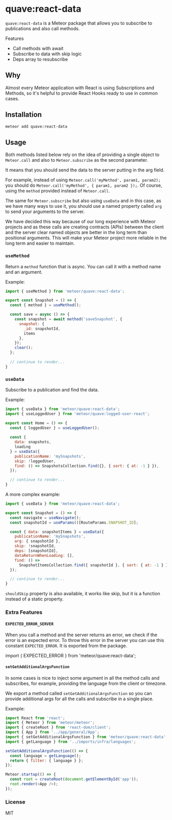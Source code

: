 # quave:react-data

`quave:react-data` is a Meteor package that allows you to subscribe to publications and also call methods.

Features

- Call methods with await
- Subscribe to data with skip logic
- Deps array to resubscribe

## Why

Almost every Meteor application with React is using Subscriptions and Methods, so it's helpful to provide React Hooks ready to use in common cases.

## Installation

```sh
meteor add quave:react-data
```

## Usage

Both methods listed below rely on the idea of providing a single object to `Meteor.call` and also to `Meteor.subscribe` as the second parameter.

It means that you should send the data to the server putting in the arg field.

For example, instead of using `Meteor.call('myMethod', param1, param2);` you should do  `Meteor.call('myMethod', { param1, param2 });`. Of course, using the `method` provided instead of `Meteor.call`. 

The same for `Meteor.subscribe` but also using `useData` and in this case, as we have many ways to use it, you should use a named property called `arg` to send your arguments to the server.

We have decided this way because of our long experience with Meteor projects and as these calls are creating contracts (APIs) between the client and the server clear named objects are better in the long term than positional arguments. This will make your Meteor project more reliable in the long term and easier to maintain.

### `useMethod`

Return a `method` function that is async. You can call it with a method name and an argument.

Example:
```jsx
import { useMethod } from 'meteor/quave:react-data';

export const Snapshot = () => {
  const { method } = useMethod();

  const save = async () => {
    const snapshot = await method('saveSnapshot', {
      snapshot: {
        _id: snapshotId,
        items
      },
    });
    clear();
  };
  
  // continue to render...
}
```

### `useData`

Subscribe to a publication and find the data.

Example:
```jsx
import { useData } from 'meteor/quave:react-data';
import { useLoggedUser } from 'meteor/quave:logged-user-react';

export const Home = () => {
  const { loggedUser } = useLoggedUser();
  
  const {
    data: snapshots,
    loading
  } = useData({
    publicationName: 'mySnapshots',
    skip: !loggedUser,
    find: () => SnapshotsCollection.find({}, { sort: { at: -1 } }),
  });

  // continue to render...
}
```

A more complex example:
```jsx
import { useData } from 'meteor/quave:react-data';

export const Snapshot = () => {
  const navigate = useNavigate();
  const snapshotId = useParams()[RouteParams.SNAPSHOT_ID];

  const { data: snapshotItems } = useData({
    publicationName: 'mySnapshots',
    arg: { snapshotId },
    skip: !snapshotId,
    deps: [snapshotId],
    dataReturnWhenLoading: [],
    find: () =>
      SnapshotItemsCollection.find({ snapshotId }, { sort: { at: -1 } }),
  });

  // continue to render...
}
```

`shouldSkip` property is also available, it works like skip, but it is a function instead of a static property.

### Extra Features

#### `EXPECTED_ERROR_SERVER`

When you call a method and the server returns an error, we check if the 
error is an expected error. To throw this error in the server you can use 
this constant `EXPECTED_ERROR`. It is exported from the package.

import { EXPECTED_ERROR } from 'meteor/quave:react-data';

#### `setGetAdditionalArgsFunction`

In some cases is nice to inject some argument in all the method calls and subscribes, for example, providing the language from the client or timezone.

We export a method called `setGetAdditionalArgsFunction` so you can provide additional args for all the calls and subscribe in a single place.

Example:

```js
import React from 'react';
import { Meteor } from 'meteor/meteor';
import { createRoot } from 'react-dom/client';
import { App } from '../app/general/App';
import { setGetAdditionalArgsFunction } from 'meteor/quave:react-data';
import { getLanguage } from '../imports/infra/languages';

setGetAdditionalArgsFunction(() => {
  const language = getLanguage();
  return { filter: { language } };
});

Meteor.startup(() => {
  const root = createRoot(document.getElementById('app'));
  root.render(<App />);
});
```

### License

MIT

